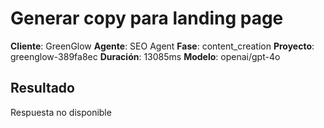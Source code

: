 # Generar copy para landing page

**Cliente**: GreenGlow
**Agente**: SEO Agent
**Fase**: content_creation
**Proyecto**: greenglow-389fa8ec
**Duración**: 13085ms
**Modelo**: openai/gpt-4o

## Resultado

Respuesta no disponible
